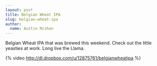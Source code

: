 ```yaml
---
layout: post
title: Belgian Wheat IPA
slug: belgian-wheat-ipa
author:
  name: Austin Mcshan
---
```

Belgian Wheat IPA that was brewed this weekend. Check out the little yeasties at work. Long live the Llama.

{% video http://dl.dropbox.com/u/12875761/belgianwheatipa %}